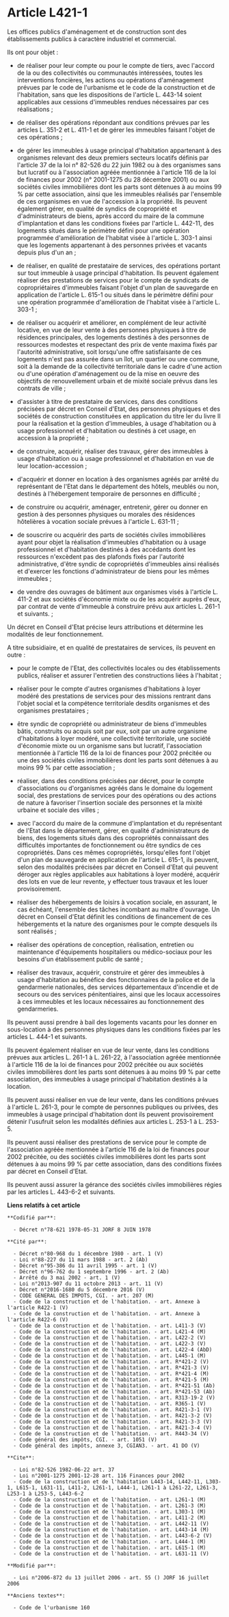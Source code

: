 # Article L421-1

Les offices publics d'aménagement et de construction sont des établissements publics à caractère industriel et commercial.

Ils ont pour objet :

- de réaliser pour leur compte ou pour le compte de tiers, avec l'accord de la ou des collectivités ou communautés
intéressées, toutes les interventions foncières, les actions ou opérations d'aménagement prévues par le code de l'urbanisme
et le code de la construction et de l'habitation, sans que les dispositions de l'article L. 443-14 soient applicables aux
cessions d'immeubles rendues nécessaires par ces réalisations ;

- de réaliser des opérations répondant aux conditions prévues par les articles L. 351-2 et L. 411-1 et de gérer les immeubles
faisant l'objet de ces opérations ;

- de gérer les immeubles à usage principal d'habitation appartenant à des organismes relevant des deux premiers secteurs
locatifs définis par l'article 37 de la loi n° 82-526 du 22 juin 1982 ou à des organismes sans but lucratif ou à
l'association agréée mentionnée à l'article 116 de la loi de finances pour 2002 (n° 2001-1275 du 28 décembre 2001) ou aux
sociétés civiles immobilières dont les parts sont détenues à au moins 99 % par cette association, ainsi que les immeubles
réalisés par l'ensemble de ces organismes en vue de l'accession à la propriété. Ils peuvent également gérer, en qualité de
syndics de copropriété et d'administrateurs de biens, après accord du maire de la commune d'implantation et dans les
conditions fixées par l'article L. 442-11, des logements situés dans le périmètre défini pour une opération programmée
d'amélioration de l'habitat visée à l'article L. 303-1 ainsi que les logements appartenant à des personnes privées et vacants
depuis plus d'un an ;

- de réaliser, en qualité de prestataire de services, des opérations portant sur tout immeuble à usage principal
d'habitation. Ils peuvent également réaliser des prestations de services pour le compte de syndicats de copropriétaires
d'immeubles faisant l'objet d'un plan de sauvegarde en application de l'article L. 615-1 ou situés dans le périmètre défini
pour une opération programmée d'amélioration de l'habitat visée à l'article L. 303-1 ;

- de réaliser ou acquérir et améliorer, en complément de leur activité locative, en vue de leur vente à des personnes
physiques à titre de résidences principales, des logements destinés à des personnes de ressources modestes et respectant des
prix de vente maxima fixés par l'autorité administrative, soit lorsqu'une offre satisfaisante de ces logements n'est pas
assurée dans un îlot, un quartier ou une commune, soit à la demande de la collectivité territoriale dans le cadre d'une
action ou d'une opération d'aménagement ou de la mise en oeuvre des objectifs de renouvellement urbain et de mixité sociale
prévus dans les contrats de ville ;

- d'assister à titre de prestataire de services, dans des conditions précisées par décret en Conseil d'Etat, des personnes
physiques et des sociétés de construction constituées en application du titre Ier du livre II pour la réalisation et la
gestion d'immeubles, à usage d'habitation ou à usage professionnel et d'habitation ou destinés à cet usage, en accession à la
propriété ;

- de construire, acquérir, réaliser des travaux, gérer des immeubles à usage d'habitation ou à usage professionnel et
d'habitation en vue de leur location-accession ;

- d'acquérir et donner en location à des organismes agréés par arrêté du représentant de l'Etat dans le département des
hôtels, meublés ou non, destinés à l'hébergement temporaire de personnes en difficulté ;

- de construire ou acquérir, aménager, entretenir, gérer ou donner en gestion à des personnes physiques ou morales des
résidences hôtelières à vocation sociale prévues à l'article L. 631-11 ;

- de souscrire ou acquérir des parts de sociétés civiles immobilières ayant pour objet la réalisation d'immeubles
d'habitation ou à usage professionnel et d'habitation destinés à des accédants dont les ressources n'excèdent pas des
plafonds fixés par l'autorité administrative, d'être syndic de copropriétés d'immeubles ainsi réalisés et d'exercer les
fonctions d'administrateur de biens pour les mêmes immeubles ;

- de vendre des ouvrages de bâtiment aux organismes visés à l'article L. 411-2 et aux sociétés d'économie mixte ou de les
acquérir auprès d'eux, par contrat de vente d'immeuble à construire prévu aux articles L. 261-1 et suivants. ;

Un décret en Conseil d'Etat précise leurs attributions et détermine les modalités de leur fonctionnement.

A titre subsidiaire, et en qualité de prestataires de services, ils peuvent en outre :

- pour le compte de l'Etat, des collectivités locales ou des établissements publics, réaliser et assurer l'entretien des
constructions liées à l'habitat ;

- réaliser pour le compte d'autres organismes d'habitations à loyer modéré des prestations de services pour des missions
rentrant dans l'objet social et la compétence territoriale desdits organismes et des organismes prestataires ;

- être syndic de copropriété ou administrateur de biens d'immeubles bâtis, construits ou acquis soit par eux, soit par un
autre organisme d'habitations à loyer modéré, une collectivité territoriale, une société d'économie mixte ou un organisme
sans but lucratif, l'association mentionnée à l'article 116 de la loi de finances pour 2002 précitée ou une des sociétés
civiles immobilières dont les parts sont détenues à au moins 99 % par cette association ;

- réaliser, dans des conditions précisées par décret, pour le compte d'associations ou d'organismes agréés dans le domaine du
logement social, des prestations de services pour des opérations ou des actions de nature à favoriser l'insertion sociale des
personnes et la mixité urbaine et sociale des villes ;

- avec l'accord du maire de la commune d'implantation et du représentant de l'Etat dans le département, gérer, en qualité
d'administrateurs de biens, des logements situés dans des copropriétés connaissant des difficultés importantes de
fonctionnement ou être syndics de ces copropriétés. Dans ces mêmes copropriétés, lorsqu'elles font l'objet d'un plan de
sauvegarde en application de l'article L. 615-1, ils peuvent, selon des modalités précisées par décret en Conseil d'Etat qui
peuvent déroger aux règles applicables aux habitations à loyer modéré, acquérir des lots en vue de leur revente, y effectuer
tous travaux et les louer provisoirement.

- réaliser des hébergements de loisirs à vocation sociale, en assurant, le cas échéant, l'ensemble des tâches incombant au
maître d'ouvrage. Un décret en Conseil d'Etat définit les conditions de financement de ces hébergements et la nature des
organismes pour le compte desquels ils sont réalisés ;

- réaliser des opérations de conception, réalisation, entretien ou maintenance d'équipements hospitaliers ou médico-sociaux
pour les besoins d'un établissement public de santé ;

- réaliser des travaux, acquérir, construire et gérer des immeubles à usage d'habitation au bénéfice des fonctionnaires de la
police et de la gendarmerie nationales, des services départementaux d'incendie et de secours ou des services pénitentiaires,
ainsi que les locaux accessoires à ces immeubles et les locaux nécessaires au fonctionnement des gendarmeries.

Ils peuvent aussi prendre à bail des logements vacants pour les donner en sous-location à des personnes physiques dans les
conditions fixées par les articles L. 444-1 et suivants.

Ils peuvent également réaliser en vue de leur vente, dans les conditions prévues aux articles L. 261-1 à L. 261-22, à
l'association agréée mentionnée à l'article 116 de la loi de finances pour 2002 précitée ou aux sociétés civiles immobilières
dont les parts sont détenues à au moins 99 % par cette association, des immeubles à usage principal d'habitation destinés à
la location.

Ils peuvent aussi réaliser en vue de leur vente, dans les conditions prévues à l'article L. 261-3, pour le compte de
personnes publiques ou privées, des immeubles à usage principal d'habitation dont ils peuvent provisoirement détenir
l'usufruit selon les modalités définies aux articles L. 253-1 à L. 253-5.

Ils peuvent aussi réaliser des prestations de service pour le compte de l'association agréée mentionnée à l'article 116 de la
loi de finances pour 2002 précitée, ou des sociétés civiles immobilières dont les parts sont détenues à au moins 99 % par
cette association, dans des conditions fixées par décret en Conseil d'Etat.

Ils peuvent aussi assurer la gérance des sociétés civiles immobilières régies par les articles L. 443-6-2 et suivants.

**Liens relatifs à cet article**

	**Codifié par**:

	  - Décret n°78-621 1978-05-31 JORF 8 JUIN 1978

	**Cité par**:

	  - Décret n°80-968 du 1 décembre 1980 - art. 1 (V)
	  - Loi n°88-227 du 11 mars 1988 - art. 2 (Ab)
	  - Décret n°95-386 du 11 avril 1995 - art. 1 (V)
	  - Décret n°96-762 du 1 septembre 1996 - art. 2 (Ab)
	  - Arrêté du 3 mai 2002 - art. 1 (V)
	  - Loi n°2013-907 du 11 octobre 2013 - art. 11 (V)
	  - Décret n°2016-1680 du 5 décembre 2016 (V)
	  - CODE GENERAL DES IMPOTS, CGI. - art. 207 (M)
	  - Code de la construction et de l'habitation. - art. Annexe à l'article R422-1 (V)
	  - Code de la construction et de l'habitation. - art. Annexe à l'article R422-6 (V)
	  - Code de la construction et de l'habitation. - art. L411-3 (V)
	  - Code de la construction et de l'habitation. - art. L421-4 (M)
	  - Code de la construction et de l'habitation. - art. L422-2 (V)
	  - Code de la construction et de l'habitation. - art. L422-3 (V)
	  - Code de la construction et de l'habitation. - art. L422-4 (AbD)
	  - Code de la construction et de l'habitation. - art. L445-1 (M)
	  - Code de la construction et de l'habitation. - art. R*421-2 (V)
	  - Code de la construction et de l'habitation. - art. R*421-3 (V)
	  - Code de la construction et de l'habitation. - art. R*421-4 (M)
	  - Code de la construction et de l'habitation. - art. R*421-5 (M)
	  - Code de la construction et de l'habitation. - art. R*421-51 (Ab)
	  - Code de la construction et de l'habitation. - art. R*421-53 (Ab)
	  - Code de la construction et de l'habitation. - art. R313-19-2 (V)
	  - Code de la construction et de l'habitation. - art. R365-1 (V)
	  - Code de la construction et de l'habitation. - art. R421-3-1 (V)
	  - Code de la construction et de l'habitation. - art. R421-3-2 (V)
	  - Code de la construction et de l'habitation. - art. R421-3-3 (V)
	  - Code de la construction et de l'habitation. - art. R421-3-4 (V)
	  - Code de la construction et de l'habitation. - art. R443-34 (V)
	  - Code général des impôts, CGI. - art. 1051 (V)
	  - Code général des impôts, annexe 3, CGIAN3. - art. 41 DO (V)

	**Cite**:

	  - Loi n°82-526 1982-06-22 art. 37
	  - Loi n°2001-1275 2001-12-28 art. 116 Finances pour 2002
	  - Code de la construction et de l'habitation L443-14, L442-11, L303-1, L615-1, L631-11, L411-2, L261-1, L444-1, L261-1 à L261-22, L261-3, L253-1 à L253-5, L443-6-2
	  - Code de la construction et de l'habitation. - art. L261-1 (M)
	  - Code de la construction et de l'habitation. - art. L261-3 (M)
	  - Code de la construction et de l'habitation. - art. L303-1 (M)
	  - Code de la construction et de l'habitation. - art. L411-2 (M)
	  - Code de la construction et de l'habitation. - art. L442-11 (V)
	  - Code de la construction et de l'habitation. - art. L443-14 (M)
	  - Code de la construction et de l'habitation. - art. L443-6-2 (V)
	  - Code de la construction et de l'habitation. - art. L444-1 (M)
	  - Code de la construction et de l'habitation. - art. L615-1 (M)
	  - Code de la construction et de l'habitation. - art. L631-11 (V)

	**Modifié par**:

	  - Loi n°2006-872 du 13 juillet 2006 - art. 55 () JORF 16 juillet 2006

	**Anciens textes**:

	  - Code de l'urbanisme 160

